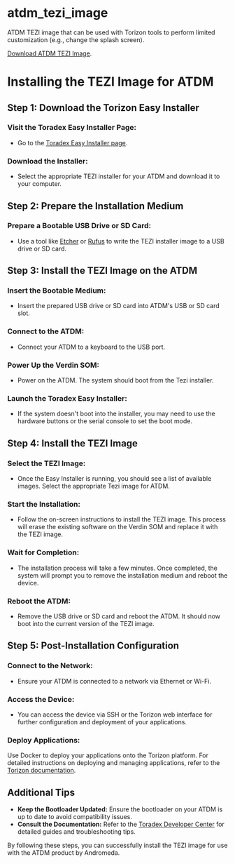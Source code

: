 # atdm_tezi_image
ATDM TEZI image that can be used with Torizon tools to perform limited customization (e.g., change the splash screen).

[Download ATDM TEZI Image](https://drive.google.com/file/d/1dvIXPCH5OlxPLMUz1HclozqxjfWhFkVn/view?usp=sharing).

# Installing the TEZI Image for ATDM

## Step 1: Download the Torizon Easy Installer

### Visit the Toradex Easy Installer Page:
- Go to the [Toradex Easy Installer page](https://developer.toradex.com/software/toradex-easy-installer).

### Download the Installer:
- Select the appropriate TEZI installer for your ATDM and download it to your computer.

## Step 2: Prepare the Installation Medium

### Prepare a Bootable USB Drive or SD Card:
- Use a tool like [Etcher](https://www.balena.io/etcher/) or [Rufus](https://rufus.ie/) to write the TEZI installer image to a USB drive or SD card.

## Step 3: Install the TEZI Image on the ATDM

### Insert the Bootable Medium:
- Insert the prepared USB drive or SD card into ATDM's USB or SD card slot.

### Connect to the ATDM:
- Connect your ATDM to a keyboard to the USB port.

### Power Up the Verdin SOM:
- Power on the ATDM. The system should boot from the Tezi installer.

### Launch the Toradex Easy Installer:
- If the system doesn't boot into the installer, you may need to use the hardware buttons or the serial console to set the boot mode.

## Step 4: Install the TEZI Image

### Select the TEZI Image:
- Once the Easy Installer is running, you should see a list of available images. Select the appropriate Tezi image for ATDM.

### Start the Installation:
- Follow the on-screen instructions to install the TEZI image. This process will erase the existing software on the Verdin SOM and replace it with the TEZI image.

### Wait for Completion:
- The installation process will take a few minutes. Once completed, the system will prompt you to remove the installation medium and reboot the device.

### Reboot the ATDM:
- Remove the USB drive or SD card and reboot the ATDM. It should now boot into the current version of the TEZI image.

## Step 5: Post-Installation Configuration

### Connect to the Network:
- Ensure your ATDM is connected to a network via Ethernet or Wi-Fi.

### Access the Device:
- You can access the device via SSH or the Torizon web interface for further configuration and deployment of your applications.

### Deploy Applications:
Use Docker to deploy your applications onto the Torizon platform. For detailed instructions on deploying and managing applications, refer to the [Torizon documentation](https://developer.toradex.com/torizon).

## Additional Tips

- **Keep the Bootloader Updated:** Ensure the bootloader on your ATDM is up to date to avoid compatibility issues.
- **Consult the Documentation:** Refer to the [Toradex Developer Center](https://developer.toradex.com/) for detailed guides and troubleshooting tips.

By following these steps, you can successfully install the TEZI image for use with the ATDM product by Andromeda.
